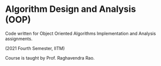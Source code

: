 # Algorithm Design and Analysis (OOP)
Code written for Object Oriented Algorithms Implementation and Analysis assignments.

(2021 Fourth Semester, IITM)

Course is taught by Prof. Raghavendra Rao.
